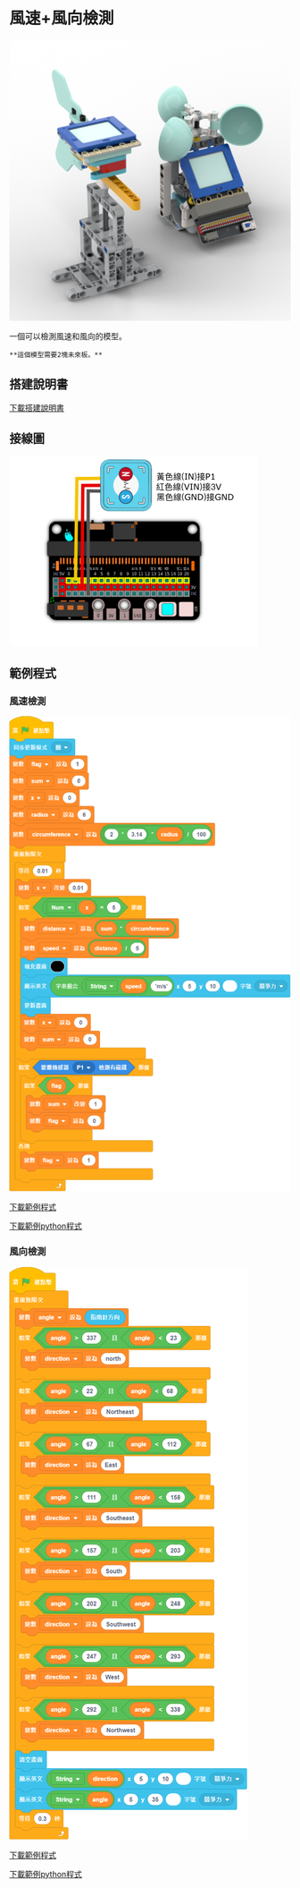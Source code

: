 # 風速+風向檢測

![](./images/windspeed_direction.png)

一個可以檢測風速和風向的模型。

    **這個模型需要2塊未來板。**

## 搭建說明書

[下載搭建說明書](https://github.com/kittenbothk/kittenbothk/raw/master/Kits/future_weather/instructions/wind_speed+direction.pdf)

## 接線圖

![](./images/windspeed_wiring.png)

## 範例程式

### 風速檢測

![](./images/windspeed_code.png)

[下載範例程式](https://github.com/kittenbothk/kittenbothk/raw/master/Kits/future_weather/sb3/4_windspeed.sb3)

[下載範例python程式](https://github.com/kittenbothk/kittenbothk/raw/master/Kits/future_weather/py/4_windspeed.py)

### 風向檢測

![](./images/winddirection_code.png)

[下載範例程式](https://github.com/kittenbothk/kittenbothk/raw/master/Kits/future_weather/sb3/5_winddirection.sb3)

[下載範例python程式](https://github.com/kittenbothk/kittenbothk/raw/master/Kits/future_weather/py/5_winddirection.py)